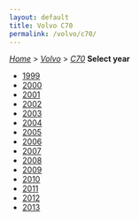 ```yaml
---
layout: default
title: Volvo C70
permalink: /volvo/c70/
---
```

[*Home*](/) > [*Volvo*](/volvo/) > [*C70*](/volvo/c70/)
**Select year**
- [1999](/volvo/c70/1999/)
- [2000](/volvo/c70/2000/)
- [2001](/volvo/c70/2001/)
- [2002](/volvo/c70/2002/)
- [2003](/volvo/c70/2003/)
- [2004](/volvo/c70/2004/)
- [2005](/volvo/c70/2005/)
- [2006](/volvo/c70/2006/)
- [2007](/volvo/c70/2007/)
- [2008](/volvo/c70/2008/)
- [2009](/volvo/c70/2009/)
- [2010](/volvo/c70/2010/)
- [2011](/volvo/c70/2011/)
- [2012](/volvo/c70/2012/)
- [2013](/volvo/c70/2013/)